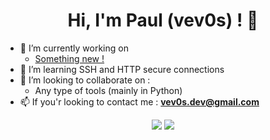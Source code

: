 <h1 align="center">Hi, I'm Paul (vev0s) ! 👋</h1>

- 🔭 I’m currently working on
  - <a href="#">Something new !</a>
- 🌱 I’m learning SSH and HTTP secure connections
- 👯 I’m looking to collaborate on :
  - Any type of tools (mainly in Python)
- 📫 If you'r looking to contact me : <strong><a href=mailto:vev0s.dev@gmail.com>vev0s.dev@gmail.com</a></strong>

<div align="center">
  <a target="_blank" href="https://github.com/vev0s"><img src="https://img.shields.io/github/followers/vev0s?color=white&label=Follow me !&logo=github&style=flat-square"></a>
  <a target="_blank" href="mailto:vev0s.dev@gmail.com"><img src="https://img.shields.io/badge/Email me !-EA4335?style=flat-square&logo=gmail&logoColor=white"></a>
  </a>
</div>

